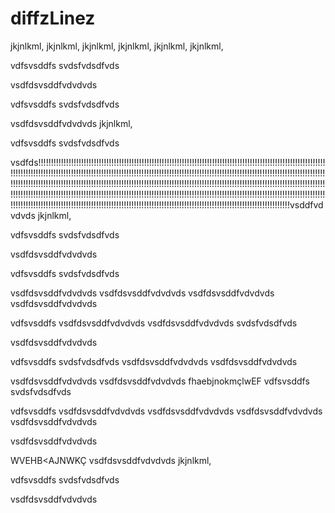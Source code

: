 # diffzLinez
jkjnlkml,
jkjnlkml,
jkjnlkml,
jkjnlkml,
jkjnlkml,
jkjnlkml,

vdfsvsddfs
svdsfvdsdfvds

vsdfdsvsddfvdvdvds

vdfsvsddfs
svdsfvdsdfvds

vsdfdsvsddfvdvdvds
jkjnlkml,

vdfsvsddfs
svdsfvdsdfvds

vsdfds!!!!!!!!!!!!!!!!!!!!!!!!!!!!!!!!!!!!!!!!!!!!!!!!!!!!!!!!!!!!!!!!!!!!!!!!!!!!!!!!!!!!!!!!!!!!!!!!!!!!!!!!!!!!!!!!!!!!!!!!!!!!!!!!!!!!!!!!!!!!!!!!!!!!!!!!!!!!!!!!!!!!!!!!!!!!!!!!!!!!!!!!!!!!!!!!!!!!!!!!!!!!!!!!!!!!!!!!!!!!!!!!!!!!!!!!!!!!!!!!!!!!!!!!!!!!!!!!!!!!!!!!!!!!!!!!!!!!!!!!!!!!!!!!!!!!!!!!!!!!!!!!!!!!!!!!!!!!!!!!!!!!!!!!!!!!!!!!!!!!!!!!!!!!!!!!!!!!!!!!!!!!!!!!!!!!!!!!!!!!!!!!!!!!!!!!!!!!!!!!!!!!!!!!!!!!!!!!!!!!!!!!!!!!!!!!!!!!!!!!!!!!!!!!!!!!!!!!!!!!!!!!!!!!!!!!!!!!!!!!!!!!!!!!!!!!!!!!!!!!!!!!!!!!!!!!!!!!!!!!!!!!!!!!!!!!!!!!!!!!!!!!!!!!!!!!!!!!!!!!!!!!!!!!!!!!!!!!!!!!!!!!!!!!!!!!!!!!!!!!vsddfvdvdvds
jkjnlkml,

vdfsvsddfs
svdsfvdsdfvds

vsdfdsvsddfvdvdvds

vdfsvsddfs
svdsfvdsdfvds

vsdfdsvsddfvdvdvds
vsdfdsvsddfvdvdvds
vsdfdsvsddfvdvdvds
vsdfdsvsddfvdvdvds

vdfsvsddfs
vsdfdsvsddfvdvdvds
vsdfdsvsddfvdvdvds
svdsfvdsdfvds

vsdfdsvsddfvdvdvds

vdfsvsddfs
svdsfvdsdfvds
vsdfdsvsddfvdvdvds
vsdfdsvsddfvdvdvds

vsdfdsvsddfvdvdvds
vsdfdsvsddfvdvdvds
fhaebjnokmçlwEF
vdfsvsddfs
svdsfvdsdfvds

vdfsvsddfs
vsdfdsvsddfvdvdvds
vsdfdsvsddfvdvdvds
vsdfdsvsddfvdvdvds
vsdfdsvsddfvdvdvds

vsdfdsvsddfvdvdvds



WVEHB<AJNWKÇ
vsdfdsvsddfvdvdvds
jkjnlkml,

vdfsvsddfs
svdsfvdsdfvds

vsdfdsvsddfvdvdvds
